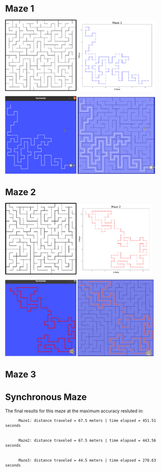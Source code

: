 # Maze 1
<img src = "/Images/Maze_1_Pygame.png" width ="230" /> <img src = "/Images/Maze_1_Plot.png" width ="250" />


<img src = "/Images/Maze_1_Turtlesim.png" width ="230" /> <img src = "/Images/Maze_1_Path.png" width ="250" />



# Maze 2
<img src = "/Images/Maze_2_Pygame.png" width ="230" /> <img src = "/Images/Maze_2_Plot.png" width ="242" />


<img src = "/Images/Maze_2_Turtlesim.png" width ="230" /> <img src = "/Images/Maze_2_Path.png" width ="245" />


# Maze 3

# Synchronous Maze
The final results for this maze at the maximum accuracy resluted in:


          Maze1: distance traveled = 67.5 meters | time elapsed = 451.51 seconds
          
          
          Maze2: distance traveled = 67.5 meters | time elapsed = 443.56 seconds
          
          
          Maze3: distance traveled = 44.5 meters | time elapsed = 278.63 seconds
